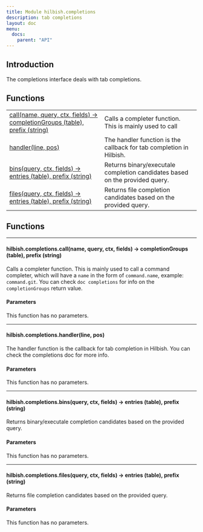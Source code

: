 ```yaml
---
title: Module hilbish.completions
description: tab completions
layout: doc
menu:
  docs:
    parent: "API"
---
```


## Introduction
The completions interface deals with tab completions.

## Functions
|||
|----|----|
|<a href="#completions.call">call(name, query, ctx, fields) -> completionGroups (table), prefix (string)</a>|Calls a completer function. This is mainly used to call|
|<a href="#completions.handler">handler(line, pos)</a>|The handler function is the callback for tab completion in Hilbish.|
|<a href="#completions.bins">bins(query, ctx, fields) -> entries (table), prefix (string)</a>|Returns binary/executale completion candidates based on the provided query.|
|<a href="#completions.files">files(query, ctx, fields) -> entries (table), prefix (string)</a>|Returns file completion candidates based on the provided query.|

## Functions
<hr><div id='completions.call'>
<h4 class='heading'>
hilbish.completions.call(name, query, ctx, fields) -> completionGroups (table), prefix (string)
<a href="#completions.call" class='heading-link'>
	<i class="fas fa-paperclip"></i>
</a>
</h4>

Calls a completer function. This is mainly used to call
a command completer, which will have a `name` in the form
of `command.name`, example: `command.git`.
You can check `doc completions` for info on the `completionGroups` return value.
#### Parameters
This function has no parameters.  
</div>

<hr><div id='completions.handler'>
<h4 class='heading'>
hilbish.completions.handler(line, pos)
<a href="#completions.handler" class='heading-link'>
	<i class="fas fa-paperclip"></i>
</a>
</h4>

The handler function is the callback for tab completion in Hilbish.
You can check the completions doc for more info.
#### Parameters
This function has no parameters.  
</div>

<hr><div id='completions.bins'>
<h4 class='heading'>
hilbish.completions.bins(query, ctx, fields) -> entries (table), prefix (string)
<a href="#completions.bins" class='heading-link'>
	<i class="fas fa-paperclip"></i>
</a>
</h4>

Returns binary/executale completion candidates based on the provided query.
#### Parameters
This function has no parameters.  
</div>

<hr><div id='completions.files'>
<h4 class='heading'>
hilbish.completions.files(query, ctx, fields) -> entries (table), prefix (string)
<a href="#completions.files" class='heading-link'>
	<i class="fas fa-paperclip"></i>
</a>
</h4>

Returns file completion candidates based on the provided query.
#### Parameters
This function has no parameters.  
</div>

